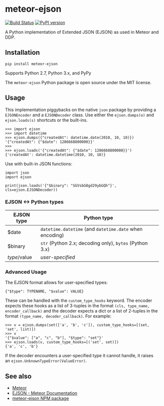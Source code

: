 # meteor-ejson

[![Build Status](https://travis-ci.org/lyschoening/meteor-ejson-python.svg?branch=master)](https://travis-ci.org/lyschoening/meteor-ejson-python)
[![PyPI version](https://badge.fury.io/py/meteor-ejson.svg)](http://badge.fury.io/py/meteor-ejson)

A Python implementation of Extended JSON (EJSON) as used in Meteor and DDP.


## Installation

    pip install meteor-ejson

Supports Python 2.7, Python 3.x, and PyPy

The `meteor-ejson` Python package is open source under the MIT license.


## Usage


This implementation piggybacks on the native `json` package by providing a `EJSONEncoder` and a `EJSONDecoder` class. Use either the `ejson.dumps(o)` and `ejson.loads(s)` shortcuts or the built-ins.

	>>> import ejson
	>>> import datetime
	>>> ejson.dumps({"createdAt": datetime.date(2010, 10, 10)})
	'{"createdAt": {"$date": 1286668800000}}'
	>>>
	>>> ejson.loads('{"createdAt": {"$date": 1286668800000}}')
	{'createdAt': datetime.datetime(2010, 10, 10)}

Use with built-in JSON functions:

    import json
    import ejson

    print(json.loads('{"$binary": "SGVsbG8gd29ybGQh"}', cls=ejson.EJSONDecoder))

### EJSON <-> Python types

| EJSON type    | Python type     |
| ------------- | --------------- |
| $date         | `datetime.datetime` (and `datetime.date` when encoding) |
| $binary       | `str` (Python 2.x; decoding only), `bytes` (Python 3.x) |
| $type/$value  | *user-specified* |

### Advanced Usage

The EJSON format allows for user-specified types:

	{"$type": TYPENAME, "$value": VALUE}

These can be handled with the `custom_type_hooks` keyword. The encoder expects these hooks as a list of 3-tuples in the format `(cls, type_name, encoder_callback)` and the decoder expects a dict or a list of 2-tuples in the format `(type_name, decoder_callback)`. For example:
	
	>>> v = ejson.dumps(set(['a', 'b', 'c']), custom_type_hooks=[(set, 'set', list)])
	>>> v
	'{"$value": ["a", "c", "b"], "$type": "set"}'
	>>> ejson.loads(v, custom_type_hooks=[('set', set)])
	{'a', 'c', 'b'}
	
If the decoder encounters a user-specified type it cannot handle, it raises an `ejson.UnknownTypeError(ValueError)`.


## See also

- [Meteor](https://www.meteor.com)
- [EJSON - Meteor Documentation](http://docs.meteor.com/#/full/ejson)
- [meteor-ejson NPM package](https://www.npmjs.com/package/meteor-ejson)